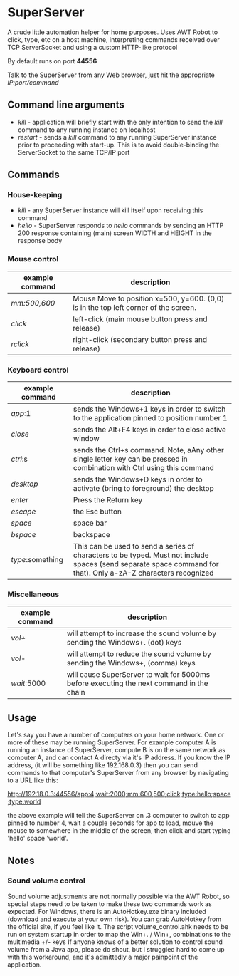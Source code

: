 # SuperServer

A crude little automation helper for home purposes. Uses AWT Robot to click, type, etc on a host machine, interpreting commands received over TCP ServerSocket and using a custom HTTP-like protocol

By default runs on port **44556**

Talk to the SuperServer from any Web browser, just hit the appropriate *IP:port/command*


## Command line arguments

- *kill* - application will briefly start with the only intention to send the *kill* command to any running instance on localhost
- *restart* - sends a *kill* command to any running SuperServer instance prior to proceeding with start-up. This is to avoid double-binding the ServerSocket to the same TCP/IP port

## Commands

### House-keeping

- *kill* - any SuperServer instance will kill itself upon receiving this command
- *hello* - SuperServer responds to *hello* commands by sending an HTTP 200 response containing (main) screen WIDTH and HEIGHT in the response body

### Mouse control

| **example command** | **description**                                                                   |
|-------------------|-------------------------------------------------------------------------------------|
| *mm:500,600*      | Mouse Move to position x=500, y=600. (0,0) is in the top left corner of the screen. |
| *click*           | left-click (main mouse button press and release)                                    |
| *rclick*          | right-click (secondary button press and release)                                    |

### Keyboard control

| example command | description |
|-----------------|-------------|
| *app*:1 | sends the Windows+1 keys in order to switch to the application pinned to position number 1 |
| *close* | sends the Alt+F4 keys in order to close active window|
| *ctrl*:s | sends the Ctrl+s command. Note, aAny other single letter key can be pressed in combination with Ctrl using this command |
| *desktop* | sends the Windows+D keys in order to activate (bring to foreground) the desktop |
| *enter* | Press the Return key |
| *escape* | the Esc button |
| *space* | space bar |
| *bspace* | backspace |
| *type*:something | This can be used to send a series of characters to be typed. Must not include spaces (send separate space command for that).  Only a-zA-Z characters recognized |

### Miscellaneous

| example command | description |
|-----------------|-------------|
| *vol+* | will attempt to increase the sound volume by sending the Windows+. (dot) keys |
| *vol-* | will attempt to reduce the sound volume by sending the Windows+, (comma) keys |
| *wait*:5000 | will cause SuperServer to wait for 5000ms before executing the next command in the chain |


## Usage

Let's say you have a number of computers on your home network. One or more of these may be running SuperServer. For example computer A is running an instance of SuperServer, compute B is on the same network as computer A, and can contact A directy via it's IP address. If you know the IP address, (it will be something like 192.168.0.3) then you can send commands to that computer's SuperServer from any browser by navigating to a URL like this:

http://192.18.0.3:44556/app:4;wait:2000;mm:600,500;click;type:hello;space;type:world

the above example will tell the SuperServer on .3 computer to switch to app pinned to number 4, wait a couple seconds for app to load, mouve the mouse to somewhere in the middle of the screen, then click and start typing 'hello' space 'world'.

## Notes

### Sound volume control
Sound volume adjustments are not normally possible via the AWT Robot, so special steps need to be taken to make these two commands work as expected. For Windows, there is an AutoHotkey.exe binary included (download and execute at your own risk). You can grab AutoHotkey from the official site, if you feel like it. The script volume_control.ahk needs to be run on system startup in order to map the Win+. / Win+, combinations to the multimedia +/- keys
If anyone knows of a better solution to control sound volume from a Java app, please do shout, but I struggled hard to come up with this workaround, and it's admittedly a major painpoint of the application.



